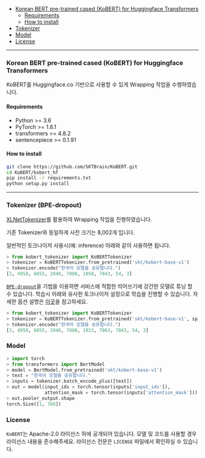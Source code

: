 

<!-- @import "[TOC]" {cmd="toc" depthFrom=1 depthTo=6 orderedList=false} -->

<!-- code_chunk_output -->

- [Korean BERT pre-trained cased (KoBERT) for Huggingface Transformers](#korean-bert-pre-trained-cased-kobert-for-huggingface-transformers)
  - [Requirements](#requirements)
  - [How to install](#how-to-install)
- [Tokenizer](#tokenizer)
- [Model](#model)
- [License](#license)

<!-- /code_chunk_output -->

---

### Korean BERT pre-trained cased (KoBERT) for Huggingface Transformers

KoBERT를 Huggingface.co 기반으로 사용할 수 있게 Wrapping 작업을 수행하였습니다.


#### Requirements

* Python >= 3.6
* PyTorch >= 1.8.1
* transformers >= 4.8.2
* sentencepiece >= 0.1.91

#### How to install

```sh
git clone https://github.com/SKTBrain/KoBERT.git
cd KoBERT/kobert_hf
pip install -r requirements.txt
python setup.py install
```

---

### Tokenizer (BPE-dropout)

[XLNetTokenizer](https://github.com/huggingface/transformers/blob/master/src/transformers/models/xlnet/tokenization_xlnet.py)를 활용하여 Wrapping 작업을 진행하였습니다.

기존 Tokenizer와 동일하게 사전 크기는 8,002개 입니다.

일반적인 토크나이저 사용시(예: inference) 아래와 같이 사용하면 됩니다. 

```python
> from kobert_tokenizer import KoBERTTokenizer
> tokenizer = KoBERTTokenizer.from_pretrained('skt/kobert-base-v1')
> tokenizer.encode("한국어 모델을 공유합니다.")
[2, 4958, 6855, 2046, 7088, 1050, 7843, 54, 3]
```

[`BPE-dropout`](https://arxiv.org/pdf/1910.13267.pdf)을 기법을 이용하면 서비스에 적합한 띄어쓰기에 강건한 모델로 튜닝 할 수 있습니다. 학습시 아래와 유사한 토크나이저 설정으로 학습을 진행할 수 있습니다. 자세한 옵션 설명은 [이곳](https://github.com/google/sentencepiece/tree/master/python)을 참고하세요.

```python
> from kobert_tokenizer import KoBERTTokenizer
> tokenizer = KoBERTTokenizer.from_pretrained('skt/kobert-base-v1', sp_model_kwargs={'nbest_size': -1, 'alpha': 0.6, 'enable_sampling': True})
> tokenizer.encode("한국어 모델을 공유합니다.")
[2, 4958, 6855, 2046, 7088, 1023, 7063, 7843, 54, 3]
```



### Model
```python
> import torch
> from transformers import BertModel
> model = BertModel.from_pretrained('skt/kobert-base-v1')
> text = "한국어 모델을 공유합니다."
> inputs = tokenizer.batch_encode_plus([text])
> out = model(input_ids = torch.tensor(inputs['input_ids']),
              attention_mask = torch.tensor(inputs['attention_mask']))
> out.pooler_output.shape
torch.Size([1, 768])

```

### License

`KoBERT`는 Apache-2.0 라이선스 하에 공개되어 있습니다. 모델 및 코드를 사용할 경우 라이선스 내용을 준수해주세요. 라이선스 전문은 `LICENSE` 파일에서 확인하실 수 있습니다.
